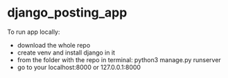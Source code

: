 # django_posting_app
To run app locally:
- download the whole repo
- create venv and install django in it
- from the folder with the repo in terminal: python3 manage.py runserver
- go to your localhost:8000 or 127.0.0.1:8000
